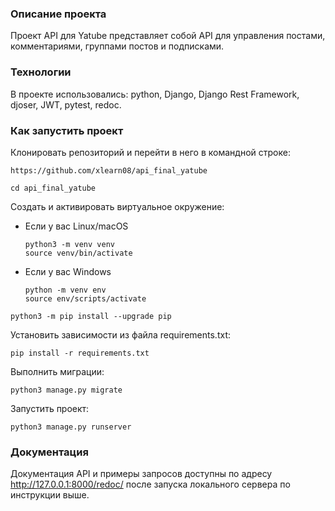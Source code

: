 ### Описание проекта

Проект API для Yatube представляет собой API для управления постами, комментариями, группами постов и подписками. 



### Технологии

В проекте использовались: python, Django, Django Rest Framework, djoser, JWT, pytest, redoc.



### Как запустить проект

Клонировать репозиторий и перейти в него в командной строке:

```
https://github.com/xlearn08/api_final_yatube
```

```
cd api_final_yatube
```

Cоздать и активировать виртуальное окружение:

* Если у вас Linux/macOS

    ```
    python3 -m venv venv
    source venv/bin/activate
    ```

* Если у вас Windows

    ```
    python -m venv env
    source env/scripts/activate
    ```

```
python3 -m pip install --upgrade pip
```

Установить зависимости из файла requirements.txt:

```
pip install -r requirements.txt
```

Выполнить миграции:

```
python3 manage.py migrate
```

Запустить проект:

```
python3 manage.py runserver
```

### Документация

Документация API и примеры запросов доступны по адресу http://127.0.0.1:8000/redoc/ после запуска локального сервера по инструкции выше. 

